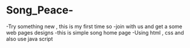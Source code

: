 # Song_Peace-

-Try something new , this is my first time so 
-join with us and get a some web pages designs
-this is simple song home page 
-Using html , css and also use java script
